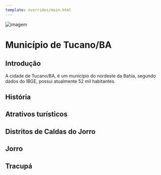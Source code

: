 ```yaml
---
template: overrides/main.html
---
```


![imagem](https://dadosabertostucano.org/assets/images/logo-dados-abertos.png)

# Município de Tucano/BA 

## Introdução 

A cidade de Tucano/BA, é um município do nordeste da Bahia, segundo dados do IBGE, possui atualmente 52 mil habitantes. 

## História 

## Atrativos turísticos 

## Distritos de Caldas do Jorro

## Jorro  

## Tracupá 

<!-- 
=== "Questão 1"

    Cálculo o seguinte limite: $\displaystyle\lim_{x\to 0} \sqrt[3]{x^4+2}$ 

=== "Resposta"
    Temos que o seguinte limite é resolvido assim: 
    $$  \displaystyle\lim_{x\to 0} \sqrt[3]{x^4+2} $$ 

    Fazendo $x\to 0$ substituindo na expressão algébrica, temos 

    $$ = \displaystyle\sqrt[3]{(0)^4+2} = \sqrt[3]{0+2}$$ 

    $$ = \sqrt[3]{2}$$ 


- [x] Improved search result grouping (pages + headings)
- [x] Improved search result relevance and scoring
- [x] Display of missing query terms in search results
- [ ] Improved search result summaries
- [ ] ... more to come


The HTML specification is maintained by the W3C.

*[HTML]: Hyper Text Markup Language

*[W3C]: World Wide Web Consortium


!!! note
    Lorem ipsum dolor sit amet, consectetur adipiscing elit. Nulla et euismod
    nulla. Curabitur feugiat, tortor non consequat finibus, justo purus auctor
    massa, nec semper lorem quam in massa.

!!! note "Phasellus posuere in sem ut cursus"
    Lorem ipsum dolor sit amet, consectetur adipiscing elit. Nulla et euismod
    nulla. Curabitur feugiat, tortor non consequat finibus, justo purus auctor
    massa, nec semper lorem quam in massa.



 !!! note ""
    Lorem ipsum dolor sit amet, consectetur adipiscing elit. Nulla et euismod
    nulla. Curabitur feugiat, tortor non consequat finibus, justo purus auctor
    massa, nec semper lorem quam in massa.   


??? note
    Lorem ipsum dolor sit amet, consectetur adipiscing elit. Nulla et euismod
    nulla. Curabitur feugiat, tortor non consequat finibus, justo purus auctor
    massa, nec semper lorem quam in massa.

???+ note
    Lorem ipsum dolor sit amet, consectetur adipiscing elit. Nulla et euismod
    nulla. Curabitur feugiat, tortor non consequat finibus, justo purus auctor
    massa, nec semper lorem quam in massa.

abstract, summary, tldr

info, todo

success, check, done

question, help, faq

warning, caution, attention

failure, fail, missing

danger, error

bug

example

quote, cite

!!! pied-piper "Pied Piper"
    Lorem ipsum dolor sit amet, consectetur adipiscing elit. Nulla et euismod
    nulla. Curabitur feugiat, tortor non consequat finibus, justo purus auctor
    massa, nec semper lorem quam in massa.

[https://squidfunk.github.io/mkdocs-material/reference/admonitions/](https://squidfunk.github.io/mkdocs-material/reference/admonitions/)


[Subscribe to our mailing list](#){: .md-button }

[Subscribe to our mailing list](#){: .md-button .md-button--primary }

[Submit :fontawesome-solid-paper-plane:](#){: .md-button .md-button--primary }

!!! example

    === "Unordered List"

        _Example_:

        ``` markdown
        * Sed sagittis eleifend rutrum
        * Donec vitae suscipit est
        * Nulla tempor lobortis orci
        ```

        _Result_:

        * Sed sagittis eleifend rutrum
        * Donec vitae suscipit est
        * Nulla tempor lobortis orci

    === "Ordered List"

        _Example_:

        ``` markdown
        1. Sed sagittis eleifend rutrum
        2. Donec vitae suscipit est
        3. Nulla tempor lobortis orci
        ```

        _Result_:

        1. Sed sagittis eleifend rutrum
        2. Donec vitae suscipit est
        3. Nulla tempor lobortis orci

| Method      | Description                          |
| ----------- | ------------------------------------ |
| `GET`       | :material-check:     Fetch resource  |
| `PUT`       | :material-check-all: Update resource |
| `DELETE`    | :material-close:     Delete resource |


| Method      | Description                          |
| :---------- | :----------------------------------- |
| `GET`       | :material-check:     Fetch resource  |
| `PUT`       | :material-check-all: Update resource |
| `DELETE`    | :material-close:     Delete resource |

Text can be {​--deleted--} and replacement text {​++added++}. This can also be
combined into {​~~one~>a single~~} operation. {​==Highlighting==} is also
possible {​>>and comments can be added inline<<}.

{​==
Formatting can also be applied to blocks, by putting the opening and closing
tags on separate lines and adding new lines between the tags and the content.
==}

* ==This was marked==
* ^^This was inserted^^
* ~~This was deleted~~

:smile: 

* :fontawesome-brands-medium:{: .medium } – Medium
* :fontawesome-brands-twitter:{: .twitter } – Twitter
* :fontawesome-brands-facebook:{: .facebook } – Facebook

![Placeholder](https://dummyimage.com/600x400/eee/aaa){: align=left }


![Placeholder](https://dummyimage.com/600x400/eee/aaa){: align=right }



<figure>
  <img src="https://dummyimage.com/600x400/eee/aaa" width="300" />
  <figcaption>Image caption</figcaption>
</figure>

![Placeholder](https://dummyimage.com/600x400/eee/aaa){: loading=lazy }


$$
\operatorname{ker} f=\{g\in G:f(g)=e_{H}\}{\mbox{.}}
$$

The homomorphism $f$ is injective if and only if its kernel is only the 
singleton set $e_G$, because otherwise $\exists a,b\in G$ with $a\neq b$ such 
that $f(a)=f(b)$.

Welcome to {{ config.site_name }}!

[https://squidfunk.github.io/mkdocs-material/reference/variables/](https://squidfunk.github.io/mkdocs-material/reference/variables/)


The unit price is {{ unit.price }}

[Admonition][1] is an extension included in the standard Markdown library that
makes it possible to add block-styled side content to your documentation, e.g.
summaries, notes, hints or warnings.

  [1]: https://python-markdown.github.io/extensions/admonition/

## Configuration

Add the following lines to `mkdocs.yml`:

``` yaml
markdown_extensions:
  - admonition
```

## Usage

Admonitions follow a simple syntax: every block is started with `!!!`, followed
by a single keyword which is used as the [type qualifier][2] of the block. The
content of the block then follows on the next line, indented by four spaces.

Example:

``` markdown
!!! note
    Lorem ipsum dolor sit amet, consectetur adipiscing elit. Nulla et euismod
    nulla. Curabitur feugiat, tortor non consequat finibus, justo purus auctor
    massa, nec semper lorem quam in massa.
```

Result:

!!! note

    Lorem ipsum dolor sit amet, consectetur adipiscing elit. Nulla et euismod
    nulla. Curabitur feugiat, tortor non consequat finibus, justo purus auctor
    massa, nec semper lorem quam in massa.

  [2]: #types

### Changing the title

By default, the Admonition title will equal the type qualifier in titlecase.
However, it can be changed by adding a quoted string after the type qualifier.

Example:

``` markdown
!!! note "Phasellus posuere in sem ut cursus"
    Lorem ipsum dolor sit amet, consectetur adipiscing elit. Nulla et euismod
    nulla. Curabitur feugiat, tortor non consequat finibus, justo purus auctor
    massa, nec semper lorem quam in massa.
```

Result:

!!! note "Phasellus posuere in sem ut cursus"

    Lorem ipsum dolor sit amet, consectetur adipiscing elit. Nulla et euismod
    nulla. Curabitur feugiat, tortor non consequat finibus, justo purus auctor
    massa, nec semper lorem quam in massa.

### Removing the title

Similar to [changing the title][3], the icon and title can be omitted by
providing an empty string after the type qualifier:

Example:

``` markdown
!!! note ""
    Lorem ipsum dolor sit amet, consectetur adipiscing elit. Nulla et euismod
    nulla. Curabitur feugiat, tortor non consequat finibus, justo purus auctor
    massa, nec semper lorem quam in massa.
```

Result:

!!! note ""

    Lorem ipsum dolor sit amet, consectetur adipiscing elit. Nulla et euismod
    nulla. Curabitur feugiat, tortor non consequat finibus, justo purus auctor
    massa, nec semper lorem quam in massa.

  [3]: #changing-the-title

### Embedded content

Admonitions can contain all kinds of text content, including headlines, lists,
paragraphs and other blocks – except code blocks, because the parser from the
standard Markdown library does not account for those.

The [PyMdown Extensions][4] package adds an extension called [SuperFences][5],
which makes it possible to nest code blocks within other blocks, respectively
Admonition blocks.

  [4]: https://facelessuser.github.io/pymdown-extensions
  [5]: https://facelessuser.github.io/pymdown-extensions/extensions/superfences/

Example:

!!! note

    Lorem ipsum dolor sit amet, consectetur adipiscing elit. Nulla et euismod
    nulla. Curabitur feugiat, tortor non consequat finibus, justo purus auctor
    massa, nec semper lorem quam in massa.

    ``` mysql
    SELECT
      Employees.EmployeeID,
      Employees.Name,
      Employees.Salary,
      Manager.Name AS Manager
    FROM
      Employees
    LEFT JOIN
      Employees AS Manager
    ON
      Employees.ManagerID = Manager.EmployeeID
    WHERE
      Employees.EmployeeID = '087652';
    ```

    Nunc eu odio eleifend, blandit leo a, volutpat sapien. Phasellus posuere in
    sem ut cursus. Nullam sit amet tincidunt ipsum, sit amet elementum turpis.
    Etiam ipsum quam, mattis in purus vitae, lacinia fermentum enim.

### Collapsible blocks

The [Details][6] extension which is also part of the [PyMdown Extensions][4]
package adds support for rendering collapsible Admonition blocks. This is
useful for FAQs or content that is of secondary nature.

Example:

``` markdown
??? note "Phasellus posuere in sem ut cursus"
    Lorem ipsum dolor sit amet, consectetur adipiscing elit. Nulla et euismod
    nulla. Curabitur feugiat, tortor non consequat finibus, justo purus auctor
    massa, nec semper lorem quam in massa.
```

Result:

??? note "Phasellus posuere in sem ut cursus"

    Lorem ipsum dolor sit amet, consectetur adipiscing elit. Nulla et euismod
    nulla. Curabitur feugiat, tortor non consequat finibus, justo purus auctor
    massa, nec semper lorem quam in massa.

By adding a `+` sign directly after the start marker, blocks can be rendered
open by default.

  [6]: https://facelessuser.github.io/pymdown-extensions/extensions/details/

## Types

Admonition supports user-defined type qualifiers which may influence the style
of the inserted block. Following is a list of type qualifiers provided by
Material for MkDocs, whereas the default type, and thus fallback for unknown
type qualifiers, is `note`.

### Note

Example:

``` markdown
!!! note
    Lorem ipsum dolor sit amet, consectetur adipiscing elit. Nulla et euismod
    nulla. Curabitur feugiat, tortor non consequat finibus, justo purus auctor
    massa, nec semper lorem quam in massa.
```

Result:

!!! note

    Lorem ipsum dolor sit amet, consectetur adipiscing elit. Nulla et euismod
    nulla. Curabitur feugiat, tortor non consequat finibus, justo purus auctor
    massa, nec semper lorem quam in massa.

Qualifiers:

* `note`
* `seealso`

### Abstract

Example:

``` markdown
!!! abstract
    Lorem ipsum dolor sit amet, consectetur adipiscing elit. Nulla et euismod
    nulla. Curabitur feugiat, tortor non consequat finibus, justo purus auctor
    massa, nec semper lorem quam in massa.
```

Result:

!!! abstract

    Lorem ipsum dolor sit amet, consectetur adipiscing elit. Nulla et euismod
    nulla. Curabitur feugiat, tortor non consequat finibus, justo purus auctor
    massa, nec semper lorem quam in massa.

Qualifiers:

* `abstract`
* `summary`
* `tldr`

### Info

Example:

``` markdown
!!! info
    Lorem ipsum dolor sit amet, consectetur adipiscing elit. Nulla et euismod
    nulla. Curabitur feugiat, tortor non consequat finibus, justo purus auctor
    massa, nec semper lorem quam in massa.
```

Result:

!!! info

    Lorem ipsum dolor sit amet, consectetur adipiscing elit. Nulla et euismod
    nulla. Curabitur feugiat, tortor non consequat finibus, justo purus auctor
    massa, nec semper lorem quam in massa.

Qualifiers:

* `info`
* `todo`

### Tip

Example:

``` markdown
!!! tip
    Lorem ipsum dolor sit amet, consectetur adipiscing elit. Nulla et euismod
    nulla. Curabitur feugiat, tortor non consequat finibus, justo purus auctor
    massa, nec semper lorem quam in massa.
```

Result:

!!! tip

    Lorem ipsum dolor sit amet, consectetur adipiscing elit. Nulla et euismod
    nulla. Curabitur feugiat, tortor non consequat finibus, justo purus auctor
    massa, nec semper lorem quam in massa.

Qualifiers:

* `tip`
* `hint`
* `important`

### Success

Example:

``` markdown
!!! success
    Lorem ipsum dolor sit amet, consectetur adipiscing elit. Nulla et euismod
    nulla. Curabitur feugiat, tortor non consequat finibus, justo purus auctor
    massa, nec semper lorem quam in massa.
```

Result:

!!! success

    Lorem ipsum dolor sit amet, consectetur adipiscing elit. Nulla et euismod
    nulla. Curabitur feugiat, tortor non consequat finibus, justo purus auctor
    massa, nec semper lorem quam in massa.

Qualifiers:

* `success`
* `check`
* `done`

### Question

Example:

``` markdown
!!! question
    Lorem ipsum dolor sit amet, consectetur adipiscing elit. Nulla et euismod
    nulla. Curabitur feugiat, tortor non consequat finibus, justo purus auctor
    massa, nec semper lorem quam in massa.
```

Result:

!!! question

    Lorem ipsum dolor sit amet, consectetur adipiscing elit. Nulla et euismod
    nulla. Curabitur feugiat, tortor non consequat finibus, justo purus auctor
    massa, nec semper lorem quam in massa.

Qualifiers:

* `question`
* `help`
* `faq`

### Warning

Example:

``` markdown
!!! warning
    Lorem ipsum dolor sit amet, consectetur adipiscing elit. Nulla et euismod
    nulla. Curabitur feugiat, tortor non consequat finibus, justo purus auctor
    massa, nec semper lorem quam in massa.
```

Result:

!!! warning

    Lorem ipsum dolor sit amet, consectetur adipiscing elit. Nulla et euismod
    nulla. Curabitur feugiat, tortor non consequat finibus, justo purus auctor
    massa, nec semper lorem quam in massa.

Qualifiers:

* `warning`
* `caution`
* `attention`

### Failure

Example:

``` markdown
!!! failure
    Lorem ipsum dolor sit amet, consectetur adipiscing elit. Nulla et euismod
    nulla. Curabitur feugiat, tortor non consequat finibus, justo purus auctor
    massa, nec semper lorem quam in massa.
```

Result:

!!! failure

    Lorem ipsum dolor sit amet, consectetur adipiscing elit. Nulla et euismod
    nulla. Curabitur feugiat, tortor non consequat finibus, justo purus auctor
    massa, nec semper lorem quam in massa.

Qualifiers:

* `failure`
* `fail`
* `missing`

### Danger

Example:

``` markdown
!!! danger
    Lorem ipsum dolor sit amet, consectetur adipiscing elit. Nulla et euismod
    nulla. Curabitur feugiat, tortor non consequat finibus, justo purus auctor
    massa, nec semper lorem quam in massa.
```

Result:

!!! danger

    Lorem ipsum dolor sit amet, consectetur adipiscing elit. Nulla et euismod
    nulla. Curabitur feugiat, tortor non consequat finibus, justo purus auctor
    massa, nec semper lorem quam in massa.

Qualifiers:

* `danger`
* `error`

### Bug

Example:

``` markdown
!!! bug
    Lorem ipsum dolor sit amet, consectetur adipiscing elit. Nulla et euismod
    nulla. Curabitur feugiat, tortor non consequat finibus, justo purus auctor
    massa, nec semper lorem quam in massa.
```

Result:

!!! bug

    Lorem ipsum dolor sit amet, consectetur adipiscing elit. Nulla et euismod
    nulla. Curabitur feugiat, tortor non consequat finibus, justo purus auctor
    massa, nec semper lorem quam in massa.

Qualifiers:

* `bug`

### Example

Example:

``` markdown
!!! example
    Lorem ipsum dolor sit amet, consectetur adipiscing elit. Nulla et euismod
    nulla. Curabitur feugiat, tortor non consequat finibus, justo purus auctor
    massa, nec semper lorem quam in massa.
```

Result:

!!! example

    Lorem ipsum dolor sit amet, consectetur adipiscing elit. Nulla et euismod
    nulla. Curabitur feugiat, tortor non consequat finibus, justo purus auctor
    massa, nec semper lorem quam in massa.

Qualifiers:

* `example`

### Quote

Example:

``` markdown
!!! quote
    Lorem ipsum dolor sit amet, consectetur adipiscing elit. Nulla et euismod
    nulla. Curabitur feugiat, tortor non consequat finibus, justo purus auctor
    massa, nec semper lorem quam in massa.
```

Result:

!!! quote

    Lorem ipsum dolor sit amet, consectetur adipiscing elit. Nulla et euismod
    nulla. Curabitur feugiat, tortor non consequat finibus, justo purus auctor
    massa, nec semper lorem quam in massa.

Qualifiers:

* `quote`
* `cite`
-->